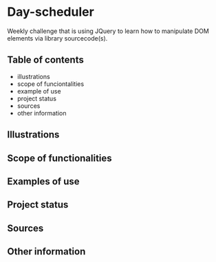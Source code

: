 # Day-scheduler
Weekly challenge that is using JQuery to learn how to manipulate DOM elements via library sourcecode(s).
## Table of contents
- illustrations
- scope of funciontalities
- example of use
- project status
- sources 
- other information 
## Illustrations
## Scope of functionalities 
## Examples of use
## Project status 
## Sources
## Other information
